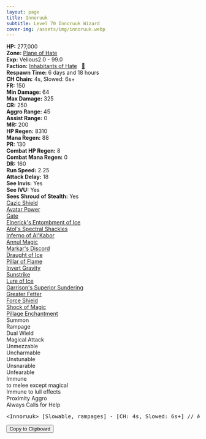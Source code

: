 ```yaml
---
layout: page
title: Innoruuk
subtitle: Level 70 Innoruuk Wizard
cover-img: /assets/img/innoruuk.webp
---
```


<div class="info-section">
<div class="info-item"><strong>HP:</strong> 277,000</div>
<div class="info-item"><strong>Zone:</strong> <a href="https://www.pqdi.cc/zone/76" target="_blank">Plane of Hate</a></div>
<div class="info-item"><strong>Exp:</strong> Velious2.0 - 99.0</div>
<div class="info-item"><strong>Faction:</strong> <a href="https://www.pqdi.cc/faction/425" target="_blank">Inhabitants of Hate</a>&nbsp;&nbsp;&nbsp;<a href="https://www.pqdi.cc/npc/76007" target="_blank" title="View NPC on PQDI">🔗</a></div>
</div>

<div class="info-lockout">
<div class="info-lockoutitem"><strong>Respawn Time:</strong> 6 days and 18 hours </div>
<div class="info-lockoutitem"><strong>CH Chain:</strong> 4s, Slowed: 6s+</div>
</div>

<div class="stats-grid">
<div class="stats-row">
<div class="stats-cell"><strong>FR:</strong> 150</div>
<div class="stats-cell"><strong>Min Damage:</strong> 64</div>
<div class="stats-cell"><strong>Max Damage:</strong> 325</div>
</div>
<div class="stats-row">
<div class="stats-cell"><strong>CR:</strong> 250</div>
<div class="stats-cell"><strong>Aggro Range:</strong> 45</div>
<div class="stats-cell"><strong>Assist Range:</strong> 0</div>
</div>
<div class="stats-row">
<div class="stats-cell"><strong>MR:</strong> 200</div>
<div class="stats-cell"><strong>HP Regen:</strong> 8310</div>
<div class="stats-cell"><strong>Mana Regen:</strong> 88</div>
</div>
<div class="stats-row">
<div class="stats-cell"><strong>PR:</strong> 130</div>
<div class="stats-cell"><strong>Combat HP Regen:</strong> 8</div>
<div class="stats-cell"><strong>Combat Mana Regen:</strong> 0</div>
</div>
<div class="stats-row">
<div class="stats-cell"><strong>DR:</strong> 160</div>
<div class="stats-cell"><strong>Run Speed:</strong> 2.25</div>
<div class="stats-cell"><strong>Attack Delay:</strong> 18</div>
</div>
<div class="stats-row">
<div class="stats-cell"><strong>See Invis:</strong> Yes</div>
<div class="stats-cell"><strong>See IVU:</strong> Yes</div>
<div class="stats-cell"><strong>Sees Shroud of Stealth:</strong> Yes</div>
</div>
</div>

<div class="spell-grid">
<div class="spell-cell"><a href="https://www.pqdi.cc/spell/798" target="_blank">Cazic Shield</a></div>
<div class="spell-cell"><a href="https://www.pqdi.cc/spell/808" target="_blank">Avatar Power</a></div>
<div class="spell-cell"><a href="https://www.pqdi.cc/spell/36" target="_blank">Gate</a></div>
<div class="spell-cell"><a href="https://www.pqdi.cc/spell/2554" target="_blank">Elnerick's Entombment of Ice</a></div>
<div class="spell-cell"><a href="https://www.pqdi.cc/spell/1631" target="_blank">Atol's Spectral Shackles</a></div>
<div class="spell-cell"><a href="https://www.pqdi.cc/spell/1650" target="_blank">Inferno of Al'Kabor</a></div>
<div class="spell-cell"><a href="https://www.pqdi.cc/spell/1526" target="_blank">Annul Magic</a></div>
<div class="spell-cell"><a href="https://www.pqdi.cc/spell/1635" target="_blank">Markar's Discord</a></div>
<div class="spell-cell"><a href="https://www.pqdi.cc/spell/1641" target="_blank">Draught of Ice</a></div>
<div class="spell-cell"><a href="https://www.pqdi.cc/spell/1644" target="_blank">Pillar of Flame</a></div>
<div class="spell-cell"><a href="https://www.pqdi.cc/spell/1636" target="_blank">Invert Gravity</a></div>
<div class="spell-cell"><a href="https://www.pqdi.cc/spell/1658" target="_blank">Sunstrike</a></div>
<div class="spell-cell"><a href="https://www.pqdi.cc/spell/1769" target="_blank">Lure of Ice</a></div>
<div class="spell-cell"><a href="https://www.pqdi.cc/spell/2884" target="_blank">Garrison's Superior Sundering</a></div>
<div class="spell-cell"><a href="https://www.pqdi.cc/spell/3194" target="_blank">Greater Fetter</a></div>
<div class="spell-cell"><a href="https://www.pqdi.cc/spell/3301" target="_blank">Force Shield</a></div>
<div class="spell-cell"><a href="https://www.pqdi.cc/spell/3191" target="_blank">Shock of Magic</a></div>
<div class="spell-cell"><a href="https://www.pqdi.cc/spell/25" target="_blank">Pillage Enchantment</a></div>
</div>

<div class="ability-grid">
<div class="ability-cell">Summon</div>
<div class="ability-cell">Rampage</div>
<div class="ability-cell">Dual Wield</div>
<div class="ability-cell">Magical Attack</div>
<div class="ability-cell">Unmezzable</div>
<div class="ability-cell">Uncharmable</div>
<div class="ability-cell">Unstunable</div>
<div class="ability-cell">Unsnarable</div>
<div class="ability-cell">Unfearable</div>
<div class="ability-cell">Immune</div>
<div class="ability-cell">to melee except magical</div>
<div class="ability-cell">Immune to lull effects</div>
<div class="ability-cell">Proximity Aggro</div>
<div class="ability-cell">Always Calls for Help</div>
</div>

<div class="copy-text-container"><pre class="copy-text-content" id="copy-box">&lt;Innoruuk&gt; [Slowable, rampages] - [CH: 4s, Slowed: 6s+] // Avatar Power (PBAOE, 75 rng, unresistable, 36s CD): 100 dmg knockback + 1 slot dispel // Dispel (single target, unresistable, proc): 4 slot dispel | **Make sure everyone has levitation! Keep junk buff in top slot**</pre><button class="copy-button" onclick="copyText('copy-box')">Copy to Clipboard</button></div>